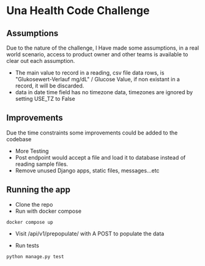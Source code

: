 # Una Health Code Challenge

## Assumptions

Due to the nature of the challenge, I Have made some assumptions, in a real world scenario, access to product owner and other teams is available to clear out each assumption.

- The main value to record in a reading, csv file data rows, is "Glukosewert-Verlauf mg/dL" / Glucose Value, if non existant in a record, it will be discarded.
- data in date time field has no timezone data, timezones are ignored by setting USE_TZ to False

## Improvements

Due the time constraints some improvements could be added to the codebase

- More Testing
- Post endpoint would accept a file and load it to database instead of reading sample files.
- Remove unused Django apps, static files, messages...etc

## Running the app

- Clone the repo
- Run with docker compose

```
docker compose up
```

- Visit /api/v1/prepopulate/ with A POST to populate the data

- Run tests

```
python manage.py test
```
